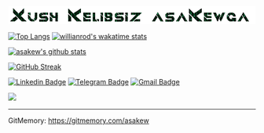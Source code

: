 <!-- Managing your profile README -->
<!-- https://docs.github.com/en/account-and-profile/setting-up-and-managing-your-github-profile/customizing-your-profile/managing-your-profile-readme -->

![Welcome!](3Io4KmzAY.gif)

[![Top Langs](https://github-readme-stats.vercel.app/api/top-langs/?username=asakew&theme=github_dark&show_icons=true)](https://github.com/asakew/) [![willianrod's wakatime stats](https://github-readme-stats.vercel.app/api/wakatime?username=asakew&theme=github_dark&layout=compact)](https://wakatime.com/@asakew)

[![asakew's github stats](https://github-readme-stats.vercel.app/api?username=asakew&theme=github_dark&show_icons=true)](https://github.com/asakew/)
<!-- Readme Docs: https://github.com/anuraghazra/github-readme-stats -->

[![GitHub Streak](https://github-readme-streak-stats.herokuapp.com?user=asakew&theme=tokyonight_duo&hide_border=true)](https://git.io/streak-stats)
<!-- https://github.com/denvercoder1/github-readme-streak-stats -->

[![Linkedin Badge](https://img.shields.io/badge/-Linkedin-blue?style=flat-square&logo=Linkedin&logoColor=white&link=https://www.linkedin.com/mwlite/in/akmal-sindarov-52ab51187)](https://www.linkedin.com/mwlite/in/akmal-sindarov-52ab51187)
[![Telegram Badge](https://img.shields.io/badge/-Telegram-blue?style=flat-square&logo=Telegram&logoColor=white&link=https://t.me/asakew)](https://t.me/asakew)
[![Gmail Badge](https://img.shields.io/badge/-Gmail-c14438?style=flat-square&logo=Gmail&logoColor=white&link=mailto:asauz777@gmail.com)](mailto:asauz777@gmail.com)

<img src="https://activity-graph.herokuapp.com/graph?username=asakew&theme=xcode" />
<!-- <img src="https://raw.githubusercontent.com/muhiqsimui/muhiqsimui/output/github-contribution-grid-snake.svg" /> -->

------------
GitMemory: https://gitmemory.com/asakew


